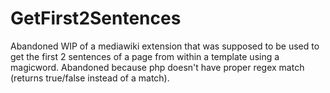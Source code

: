 # GetFirst2Sentences

Abandoned WIP of a mediawiki extension that was supposed to be used to get the first 2 sentences of a page from within a template using a magicword. Abandoned because php doesn't have proper regex match (returns true/false instead of a match).
